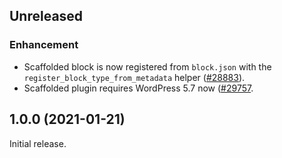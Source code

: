 <!-- Learn how to maintain this file at https://github.com/WordPress/gutenberg/tree/HEAD/packages#maintaining-changelogs. -->

## Unreleased

### Enhancement

-   Scaffolded block is now registered from `block.json` with the `register_block_type_from_metadata` helper ([#28883](https://github.com/WordPress/gutenberg/pull/28883)).
-   Scaffolded plugin requires WordPress 5.7 now ([#29757](https://github.com/WordPress/gutenberg/pull/29757).

## 1.0.0 (2021-01-21)

Initial release.
